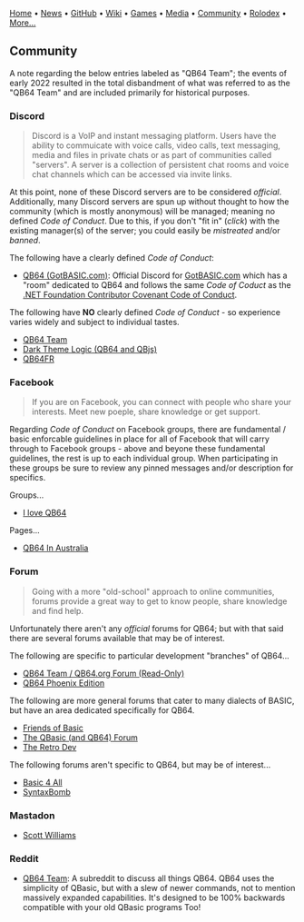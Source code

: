 [Home](https://qb64.com) • [News](news.md) • [GitHub](github.md) • [Wiki](wiki.md) • [Games](games.md) • [Media](media.md) • [Community](community.md) • [Rolodex](rolodex.md) • [More...](more.md)

## Community

A note regarding the below entries labeled as "QB64 Team"; the events of early 2022 resulted in the total disbandment of what was referred to as the "QB64 Team" and are included primarily for historical purposes.

### Discord

> Discord is a VoIP and instant messaging platform.  Users have the ability to commuicate with voice calls, video calls, text messaging, media and files in private chats or as part of communities called "servers".  A server is a collection of persistent chat rooms and voice chat channels which can be accessed via invite links.  

At this point, none of these Discord servers are to be considered *official*. Additionally, many Discord servers are spun up without thought to how the community (which is mostly anonymous) will be managed; meaning no defined *Code of Conduct*.  Due to this, if you don't "fit in" (*click*) with the existing manager(s) of the server; you could easily be *mistreated* and/or *banned*.

The following have a clearly defined *Code of Conduct*:

- [QB64 (GotBASIC.com)](https://discord.gg/DQSt8QAM): Official Discord for [GotBASIC.com](https://gotbasic.com) which has a "room" dedicated to QB64 and follows the same *Code of Coduct* as the [.NET Foundation Contributor Covenant Code of Conduct](https://dotnetfoundation.org/about/code-of-conduct).

The following have **NO** clearly defined *Code of Conduct* - so experience varies widely and subject to individual tastes.

- [QB64 Team](https://discord.gg/S5CdJXQKAd)
- [Dark Theme Logic (QB64 and QBjs)](https://discord.com/channels/917123975816052817/917123976336138312)
- [QB64FR](https://discord.com/channels/953279107699994624/953279107699994627)

### Facebook

> If you are on Facebook, you can connect with people who share your interests. Meet new poeple, share knowledge or get support.

Regarding *Code of Conduct* on Facebook groups, there are fundamental / basic enforcable guidelines in place for all of Facebook that will carry through to Facebook groups - above and beyone these fundamental guidelines, the rest is up to each individual group. When participating in these groups be sure to review any pinned messages and/or description for specifics.

Groups...

- [I love QB64](https://www.facebook.com/groups/114484741910416/)

Pages...

- [QB64 In Australia](https://www.facebook.com/QB64-In-Australia-303464540396064)

### Forum

> Going with a more "old-school" approach to online communities, forums provide a great way to get to know people, share knowledge and find help.

Unfortunately there aren't any *official* forums for QB64; but with that said there are several forums available that may be of interest.

The following are specific to particular development "branches" of QB64...

- [QB64 Team / QB64.org Forum (Read-Only)](https://qb64forum.alephc.xyz/index.php)
- [QB64 Phoenix Edition](https://forum.qb64phoenix.com)

The following are more general forums that cater to many dialects of BASIC, but have an area dedicated specifically for QB64.

- [Friends of Basic](https://friends-of-basic.freeforums.net/board/6/qb64)
- [The QBasic (and QB64) Forum](https://www.tapatalk.com/groups/qbasic/)
- [The Retro Dev](https://www.theretrodev.com/forum/forumdisplay.php?fid=48)

The following forums aren't specific to QB64, but may be of interest...

- [Basic 4 All](http://basic4all.epizy.com/)
- [SyntaxBomb](https://www.syntaxbomb.com/)

### Mastadon

- [Scott Williams](https://mastodon.online/@vwbusguy)

### Reddit

- [QB64 Team](https://www.reddit.com/r/qb64): A subreddit to discuss all things QB64. QB64 uses the simplicity of QBasic, but with a slew of newer commands, not to mention massively expanded capabilities. It's designed to be 100% backwards compatible with your old QBasic programs Too!
